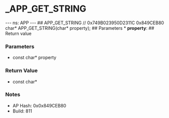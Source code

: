 # _APP_GET_STRING

--- ns: APP --- ## APP_GET_STRING  // 0x749B023950D2311C 0x849CEB80 char* APP_GET_STRING(char* property);   ## Parameters * **property**:  ## Return value

### Parameters
* const char* property

### Return Value
* const char*

### Notes
* AP Hash: 0x0x849CEB80
* Build: 811

